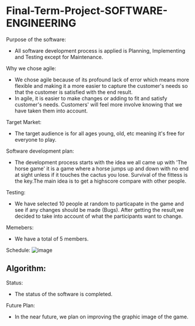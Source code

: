 # Final-Term-Project-SOFTWARE-ENGINEERING

Purpose of the software:
- All software development process is applied is Planning, Implementing and Testing except for Maintenance.

Why we chose agile:
- We chose agile because of its profound lack of error which means more flexible and making it a more easier to capture the customer's needs so that the customer is satisfied 
with the end result.
- In agile, it is easier to make changes or adding to fit and satisfy customer's needs. Customers' will feel more involve knowing that we have taken them into account.        

Target Market:
- The target audience is for all ages young, old, etc meaning it's free for everyone to play.                                   

Software development plan:                                                                                                                                                  
- The development process starts with the idea we all came up with 'The horse game' it is a game where a horse jumps up and down with no end at sight unless if it touches the
cactus you lose. Survival of the fittess is the key.The main idea is to get a highscore compare with other people.     

Testing:
- We have selected 10 people at random to particapate in the game and see if any changes should be made (Bugs). After getting the result,we decided to take into account of what
the participants want to change.           

Memebers:
- We have a total of 5 members. 

Schedule:
![image](https://user-images.githubusercontent.com/132199858/235353490-0d700cd4-e84f-4d77-9064-0d97e6c0c8e8.png)



Algorithm:  
- 

Status:
- The status of the software is completed. 

Future Plan:
- In the near future, we plan on improving the graphic image of the game.
